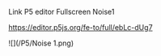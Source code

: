 Link P5 editor Fullscreen Noise1

https://editor.p5js.org/fe-to/full/ebLc-dUg7

![](/P5/Noise 1.png)
